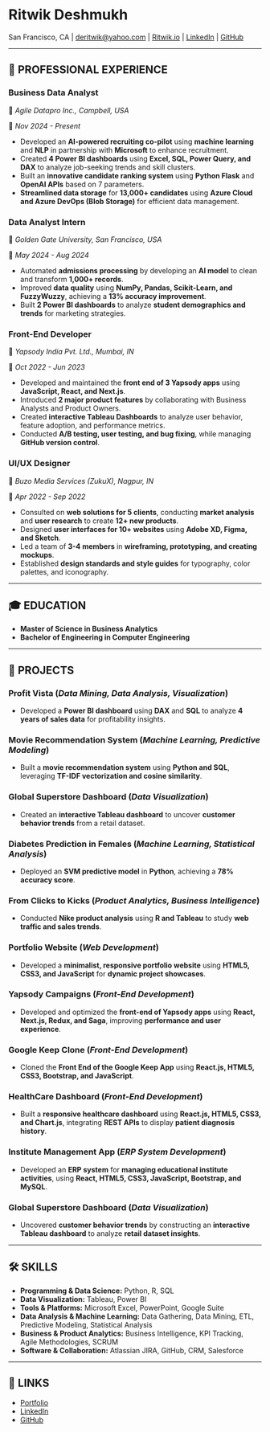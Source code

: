 # Ritwik Deshmukh  
San Francisco, CA | [deritwik@yahoo.com](mailto:deritwik@yahoo.com) | [Ritwik.io](https://ritwik150897.github.io/Ritwik.io/index.html) | [LinkedIn](https://www.linkedin.com/in/ritwikdeshmukh/) | [GitHub](https://github.com/Ritwik150897)  

---

## 🏢 PROFESSIONAL EXPERIENCE  

### **Business Data Analyst**  
📍 *Agile Datapro Inc., Campbell, USA* 

📅 *Nov 2024 - Present*  

- Developed an **AI-powered recruiting co-pilot** using **machine learning** and **NLP** in partnership with **Microsoft** to enhance recruitment.  
- Created **4 Power BI dashboards** using **Excel, SQL, Power Query, and DAX** to analyze job-seeking trends and skill clusters.  
- Built an **innovative candidate ranking system** using **Python Flask** and **OpenAI APIs** based on 7 parameters.  
- **Streamlined data storage** for **13,000+ candidates** using **Azure Cloud and Azure DevOps (Blob Storage)** for efficient data management.  

### **Data Analyst Intern**  
📍 *Golden Gate University, San Francisco, USA* 

📅 *May 2024 - Aug 2024*  

- Automated **admissions processing** by developing an **AI model** to clean and transform **1,000+ records**.  
- Improved **data quality** using **NumPy, Pandas, Scikit-Learn, and FuzzyWuzzy**, achieving a **13% accuracy improvement**.  
- Built **2 Power BI dashboards** to analyze **student demographics and trends** for marketing strategies.  

### **Front-End Developer**  
📍 *Yapsody India Pvt. Ltd., Mumbai, IN* 

📅 *Oct 2022 - Jun 2023*  

- Developed and maintained the **front end of 3 Yapsody apps** using **JavaScript, React, and Next.js**.  
- Introduced **2 major product features** by collaborating with Business Analysts and Product Owners.  
- Created **interactive Tableau Dashboards** to analyze user behavior, feature adoption, and performance metrics.  
- Conducted **A/B testing, user testing, and bug fixing**, while managing **GitHub version control**.  

### **UI/UX Designer**  
📍 *Buzo Media Services (ZukuX), Nagpur, IN* 

📅 *Apr 2022 - Sep 2022*  

- Consulted on **web solutions for 5 clients**, conducting **market analysis** and **user research** to create **12+ new products**.  
- Designed **user interfaces for 10+ websites** using **Adobe XD, Figma, and Sketch**.  
- Led a team of **3-4 members** in **wireframing, prototyping, and creating mockups**.  
- Established **design standards and style guides** for typography, color palettes, and iconography.  

---

## 🎓 EDUCATION  

- **Master of Science in Business Analytics** 
- **Bachelor of Engineering in Computer Engineering**  

---

## 🔬 PROJECTS  

### **Profit Vista** (*Data Mining, Data Analysis, Visualization*)   
- Developed a **Power BI dashboard** using **DAX** and **SQL** to analyze **4 years of sales data** for profitability insights.  

### **Movie Recommendation System** (*Machine Learning, Predictive Modeling*)  
- Built a **movie recommendation system** using **Python and SQL**, leveraging **TF-IDF vectorization and cosine similarity**.  

### **Global Superstore Dashboard** (*Data Visualization*)   
- Created an **interactive Tableau dashboard** to uncover **customer behavior trends** from a retail dataset.  

### **Diabetes Prediction in Females** (*Machine Learning, Statistical Analysis*)  
- Deployed an **SVM predictive model** in **Python**, achieving a **78% accuracy score**.  

### **From Clicks to Kicks** (*Product Analytics, Business Intelligence*)  
- Conducted **Nike product analysis** using **R and Tableau** to study **web traffic and sales trends**.
    
### **Portfolio Website** (*Web Development*)  
- Developed a **minimalist, responsive portfolio website** using **HTML5, CSS3, and JavaScript** for **dynamic project showcases**.  

### **Yapsody Campaigns** (*Front-End Development*)  
- Developed and optimized the **front-end of Yapsody apps** using **React, Next.js, Redux, and Saga**, improving **performance and user experience**.  

### **Google Keep Clone** (*Front-End Development*)  
- Cloned the **Front End of the Google Keep App** using **React.js, HTML5, CSS3, Bootstrap, and JavaScript**.  

### **HealthCare Dashboard** (*Front-End Development*)  
- Built a **responsive healthcare dashboard** using **React.js, HTML5, CSS3, and Chart.js**, integrating **REST APIs** to display **patient diagnosis history**.  

### **Institute Management App** (*ERP System Development*)  
- Developed an **ERP system** for **managing educational institute activities**, using **React, HTML5, CSS3, JavaScript, Bootstrap, and MySQL**.  

### **Global Superstore Dashboard** (*Data Visualization*)  
- Uncovered **customer behavior trends** by constructing an **interactive Tableau dashboard** to analyze **retail dataset insights**.
  
---

## 🛠 SKILLS  

- **Programming & Data Science:** Python, R, SQL  
- **Data Visualization:** Tableau, Power BI  
- **Tools & Platforms:** Microsoft Excel, PowerPoint, Google Suite  
- **Data Analysis & Machine Learning:** Data Gathering, Data Mining, ETL, Predictive Modeling, Statistical Analysis  
- **Business & Product Analytics:** Business Intelligence, KPI Tracking, Agile Methodologies, SCRUM  
- **Software & Collaboration:** Atlassian JIRA, GitHub, CRM, Salesforce  

---

## 🔗 LINKS  

- [Portfolio](https://ritwik150897.github.io/Ritwik.io/index.html)  
- [LinkedIn](https://www.linkedin.com/in/ritwikdeshmukh/)  
- [GitHub](https://github.com/Ritwik150897)   
